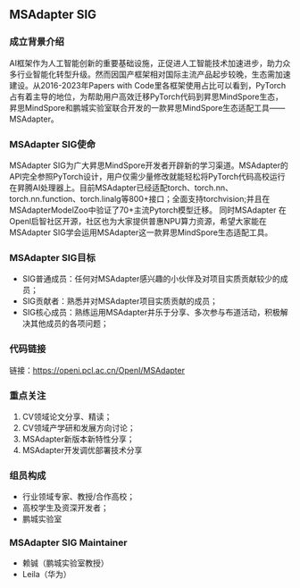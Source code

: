 ## MSAdapter SIG

### 成立背景介绍

AI框架作为人工智能创新的重要基础设施，正促进人工智能技术加速进步，助力众多行业智能化转型升级。然而因国产框架相对国际主流产品起步较晚，生态需加速建设。从2016-2023年Papers with Code里各框架使用占比可以看到，PyTorch占有着主导的地位，为帮助用户高效迁移PyTorch代码到昇思MindSpore生态，昇思MindSpore和鹏城实验室联合开发的一款昇思MindSpore生态适配工具—— MSAdapter。

### MSAdapter SIG使命

MSAdapter SIG为广大昇思MindSpore开发者开辟新的学习渠道。MSAdapter的API完全参照PyTorch设计，用户仅需少量修改就能轻松将PyTorch代码高校运行在昇腾AI处理器上。目前MSAdapter已经适配torch、torch.nn、torch.nn.function、torch.linalg等800+接口；全面支持torchvision;并且在MSAdapterModelZoo中验证了70+主流Pytorch模型迁移。 同时MSAdapter 在Openl启智社区开源，社区也为大家提供普惠NPU算力资源，希望大家能在MSAdapter SIG学会运用MSAdapter这一款昇思MindSpore生态适配工具。

### MSAdapter SIG目标

- SIG普通成员：任何对MSAdapter感兴趣的小伙伴及对项目实质贡献较少的成员；
- SIG贡献者：熟悉并对MSAdapter项目实质贡献的成员；
- SIG核心成员：熟练运用MSAdapter并乐于分享、多次参与布道活动，积极解决其他成员的各项问题；

### 代码链接

链接：https://openi.pcl.ac.cn/OpenI/MSAdapter

### 重点关注

1. CV领域论文分享、精读；
2. CV领域产学研和发展方向讨论；
3. MSAdapter新版本新特性分享；
4. MSAdapter开发调优部署技术分享

### 组员构成

- 行业领域专家、教授/合作高校；
- 高校学生及资深开发者；
- 鹏城实验室

### MSAdapter SIG Maintainer

- 赖铖（鹏城实验室教授）
- Leila（华为）

